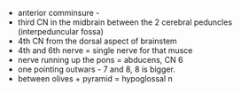 - anterior comminsure - 
- third CN in the midbrain between the 2 cerebral peduncles (interpeduncular fossa)
- 4th CN from the dorsal aspect of brainstem 
- 4th and 6th nerve = single nerve for that musce
- nerve running up the pons = abducens, CN 6 
- one pointing outwars - 7 and 8, 8 is bigger. 
- between olives + pyramid = hypoglossal n 

